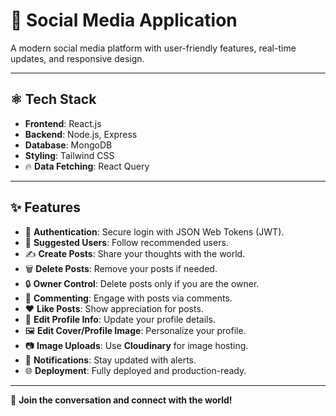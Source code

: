 # 📝 Social Media Application  

A modern social media platform with user-friendly features, real-time updates, and responsive design.  

---

## ⚛️ Tech Stack  
- **Frontend**: React.js  
- **Backend**: Node.js, Express  
- **Database**: MongoDB  
- **Styling**: Tailwind CSS  
- 🔥 **Data Fetching**: React Query  

---

## ✨ Features  
- 🔐 **Authentication**: Secure login with JSON Web Tokens (JWT).  
- 👥 **Suggested Users**: Follow recommended users.  
- ✍️ **Create Posts**: Share your thoughts with the world.  
- 🗑️ **Delete Posts**: Remove your posts if needed.  
- 🔒 **Owner Control**: Delete posts only if you are the owner.  
- 💬 **Commenting**: Engage with posts via comments.  
- ❤️ **Like Posts**: Show appreciation for posts.  
- 📝 **Edit Profile Info**: Update your profile details.  
- 🖼️ **Edit Cover/Profile Image**: Personalize your profile.  
- 📷 **Image Uploads**: Use **Cloudinary** for image hosting.  
- 🔔 **Notifications**: Stay updated with alerts.  
- 🌐 **Deployment**: Fully deployed and production-ready.  

---

🎉 **Join the conversation and connect with the world!**
